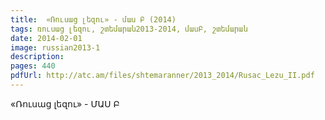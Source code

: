 ```yaml
---
title:  «Ռուսաց լեզու» - մաս Բ (2014) 
tags: ռուսաց լեզու, շտեմարան2013-2014, մասԲ, շտեմարան
date: 2014-02-01
image: russian2013-1
description: 
pages: 440
pdfUrl: http://atc.am/files/shtemaranner/2013_2014/Rusac_Lezu_II.pdf
---
```



«Ռուսաց լեզու» - ՄԱՍ Բ
